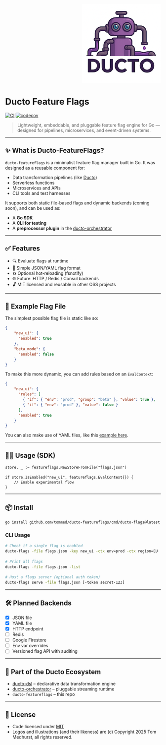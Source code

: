 <!--suppress HtmlDeprecatedAttribute -->
<p align="right">
    <a href="https://github.com/tommed" title="See Project Ducto">
        <img src="./assets/ducto-logo-small.png" alt="A part of Project Ducto"/>
    </a>
</p>

# Ducto Feature Flags

[![CI](https://github.com/tommed/ducto-featureflags/actions/workflows/ci.yml/badge.svg)](https://github.com/tommed/ducto-featureflags/actions/workflows/ci.yml)
[![codecov](https://codecov.io/gh/tommed/ducto-featureflags/branch/main/graph/badge.svg)](https://codecov.io/gh/tommed/ducto-featureflags)

> Lightweight, embeddable, and pluggable feature flag engine for Go — designed for pipelines, microservices, and event-driven systems.

---
## ✨ What is Ducto-FeatureFlags?

`ducto-featureflags` is a minimalist feature flag manager built in Go. It was designed as a reusable component for:
- Data transformation pipelines (like [Ducto](https://github.com/tommed))
- Serverless functions
- Microservices and APIs
- CLI tools and test harnesses

It supports both static file-based flags and dynamic backends (coming soon), and can be used as:
- A **Go SDK**
- A **CLI for testing**
- A **preprocessor plugin** in the [ducto-orchestrator](https://github.com/tommed/ducto-orchestrator)

---
## ✅ Features

- 🔍 Evaluate flags at runtime
- 🧩 Simple JSON/YAML flag format
- ♻️ Optional hot-reloading (fsnotify)
- 🌐 Future: HTTP / Redis / Consul backends
- 🔓 MIT licensed and reusable in other OSS projects

---
## 🔧 Example Flag File

The simplest possible flag file is static like so:
```json
{
    "new_ui": {
      "enabled": true
    },
    "beta_mode": {
      "enabled": false
    }
}
```

To make this more dynamic, you can add rules based on an `EvalContext`:
```json
{
    "new_ui": {
      "rules": [
        { "if": { "env": "prod", "group": "beta" }, "value": true },
        { "if": { "env": "prod" }, "value": false }
      ],
      "enabled": true
    }
}
```

You can also make use of YAML files, like this [example here](./examples/04-with_rules.yaml).

---
## 🧑‍💻 Usage (SDK)

```golang
store, _ := featureflags.NewStoreFromFile("flags.json")

if store.IsEnabled("new_ui", featureflags.EvalContext{}) {
    // Enable experimental flow
}
```

---
## 📦 Install

```bash
go install github.com/tommed/ducto-featureflags/cmd/ducto-flags@latest
```

### CLI Usage

```bash
# Check if a single flag is enabled
ducto-flags -file flags.json -key new_ui -ctx env=prod -ctx region=EU

# Print all flags
ducto-flags -file flags.json -list

# Host a flags server (optional auth token)
ducto-flags serve -file flags.json [-token secret-123]
```

---
## 🛠️ Planned Backends
- [x] JSON file
- [x] YAML file
- [x] HTTP endpoint
- [ ] Redis
- [ ] Google Firestore
- [ ] Env var overrides
- [ ] Versioned flag API with auditing

---
## 🤖 Part of the Ducto Ecosystem
- [ducto-dsl](https://github.com/tommed/ducto-dsl) – declarative data transformation engine
- [ducto-orchestrator](https://github.com/tommed/ducto-orchestrator) – pluggable streaming runtime
- `ducto-featureflags` – this repo

---
## 🧰 License
- Code licensed under [MIT](./LICENSE)
- Logos and illustrations (and their likeness) are (c) Copyright 2025 Tom Medhurst, all rights reserved.

